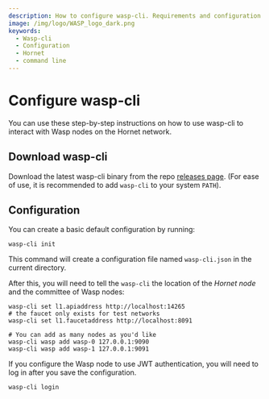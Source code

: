 ```yaml
---
description: How to configure wasp-cli. Requirements and configuration parameters.
image: /img/logo/WASP_logo_dark.png
keywords:
  - Wasp-cli
  - Configuration
  - Hornet
  - command line
---
```


# Configure wasp-cli

You can use these step-by-step instructions on how to use wasp-cli to interact with Wasp nodes on the Hornet network.

## Download wasp-cli

Download the latest wasp-cli binary from the repo [releases page](https://github.com/iotaledger/wasp/releases).
(For ease of use, it is recommended to add `wasp-cli` to your system `PATH`).

## Configuration

You can create a basic default configuration by running:

```shell
wasp-cli init
```

This command will create a configuration file named `wasp-cli.json` in the current directory.

After this, you will need to tell the `wasp-cli` the location of the _Hornet node_ and the committee of Wasp nodes:

```shell
wasp-cli set l1.apiaddress http://localhost:14265
# the faucet only exists for test networks
wasp-cli set l1.faucetaddress http://localhost:8091

# You can add as many nodes as you'd like
wasp-cli wasp add wasp-0 127.0.0.1:9090
wasp-cli wasp add wasp-1 127.0.0.1:9091
```

If you configure the Wasp node to use JWT authentication, you will need to log in
after you save the configuration.

```shell
wasp-cli login
```
